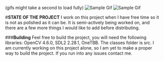 (gifs might take a second to load fully)
![Sample Gif](https://github.com/508312/public-files/blob/master/demo/gif_hand.gif)
![Sample Gif](https://github.com/508312/public-files/blob/master/demo/gif_auto.gif)

#**STATE OF THE PROJECT**
I work on this project when I have free time so it is not as polished as it can be. 
It is semi-actively being worked on, and there are a few more things I would like to add before distributing.

###**Building**
Feel free to build the project, you will need the following libraries: OpenCV 4.6.0, SDL2 2.28.1, OneTBB. 
The classes folder is src.
I am currently working on this project alone, so I am yet to make a proper way to build the project. 
If you run into any issues contact me.
